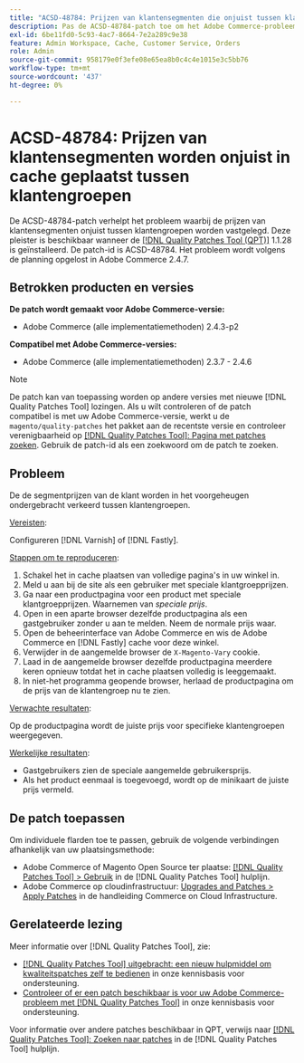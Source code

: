 ```yaml
---
title: "ACSD-48784: Prijzen van klantensegmenten die onjuist tussen klantengroepen zijn in de cache zijn geplaatst"
description: Pas de ACSD-48784-patch toe om het Adobe Commerce-probleem op te lossen, waarbij de prijzen van klantensegmenten onjuist tussen klantgroepen worden vastgelegd.
exl-id: 6be11fd0-5c93-4ac7-8664-7e2a289c9e38
feature: Admin Workspace, Cache, Customer Service, Orders
role: Admin
source-git-commit: 958179e0f3efe08e65ea8b0c4c4e1015e3c5bb76
workflow-type: tm+mt
source-wordcount: '437'
ht-degree: 0%

---
```


# ACSD-48784: Prijzen van klantensegmenten worden onjuist in cache geplaatst tussen klantengroepen

De ACSD-48784-patch verhelpt het probleem waarbij de prijzen van klantensegmenten onjuist tussen klantengroepen worden vastgelegd. Deze pleister is beschikbaar wanneer de [[!DNL Quality Patches Tool (QPT)]](/help/announcements/adobe-commerce-announcements/magento-quality-patches-released-new-tool-to-self-serve-quality-patches.md) 1.1.28 is geïnstalleerd. De patch-id is ACSD-48784. Het probleem wordt volgens de planning opgelost in Adobe Commerce 2.4.7.

## Betrokken producten en versies

**De patch wordt gemaakt voor Adobe Commerce-versie:**

* Adobe Commerce (alle implementatiemethoden) 2.4.3-p2

**Compatibel met Adobe Commerce-versies:**

* Adobe Commerce (alle implementatiemethoden) 2.3.7 - 2.4.6

>[!NOTE]
>
>De patch kan van toepassing worden op andere versies met nieuwe [!DNL Quality Patches Tool] lozingen. Als u wilt controleren of de patch compatibel is met uw Adobe Commerce-versie, werkt u de `magento/quality-patches` het pakket aan de recentste versie en controleer verenigbaarheid op [[!DNL Quality Patches Tool]: Pagina met patches zoeken](https://experienceleague.adobe.com/tools/commerce-quality-patches/index.html). Gebruik de patch-id als een zoekwoord om de patch te zoeken.

## Probleem

De de segmentprijzen van de klant worden in het voorgeheugen ondergebracht verkeerd tussen klantengroepen.

<u>Vereisten</u>:

Configureren [!DNL Varnish] of [!DNL Fastly].

<u>Stappen om te reproduceren</u>:

1. Schakel het in cache plaatsen van volledige pagina&#39;s in uw winkel in.
1. Meld u aan bij de site als een gebruiker met speciale klantgroepprijzen.
1. Ga naar een productpagina voor een product met speciale klantgroepprijzen. Waarnemen van *speciale prijs*.
1. Open in een aparte browser dezelfde productpagina als een gastgebruiker zonder u aan te melden. Neem de normale prijs waar.
1. Open de beheerinterface van Adobe Commerce en wis de Adobe Commerce en [!DNL Fastly] cache voor deze winkel.
1. Verwijder in de aangemelde browser de `X-Magento-Vary` cookie.
1. Laad in de aangemelde browser dezelfde productpagina meerdere keren opnieuw totdat het in cache plaatsen volledig is leeggemaakt.
1. In niet-het programma geopende browser, herlaad de productpagina om de prijs van de klantengroep nu te zien.

<u>Verwachte resultaten</u>:

Op de productpagina wordt de juiste prijs voor specifieke klantengroepen weergegeven.

<u>Werkelijke resultaten</u>:

* Gastgebruikers zien de speciale aangemelde gebruikersprijs.
* Als het product eenmaal is toegevoegd, wordt op de minikaart de juiste prijs vermeld.

## De patch toepassen

Om individuele flarden toe te passen, gebruik de volgende verbindingen afhankelijk van uw plaatsingsmethode:

* Adobe Commerce of Magento Open Source ter plaatse: [[!DNL Quality Patches Tool] > Gebruik](https://experienceleague.adobe.com/docs/commerce-operations/tools/quality-patches-tool/usage.html) in de [!DNL Quality Patches Tool] hulplijn.
* Adobe Commerce op cloudinfrastructuur: [Upgrades and Patches > Apply Patches](https://experienceleague.adobe.com/docs/commerce-cloud-service/user-guide/develop/upgrade/apply-patches.html) in de handleiding Commerce on Cloud Infrastructure.

## Gerelateerde lezing

Meer informatie over [!DNL Quality Patches Tool], zie:

* [[!DNL Quality Patches Tool] uitgebracht: een nieuw hulpmiddel om kwaliteitspatches zelf te bedienen](/help/announcements/adobe-commerce-announcements/magento-quality-patches-released-new-tool-to-self-serve-quality-patches.md) in onze kennisbasis voor ondersteuning.
* [Controleer of er een patch beschikbaar is voor uw Adobe Commerce-probleem met [!DNL Quality Patches Tool]](/help/support-tools/patches-available-in-qpt-tool/check-patch-for-magento-issue-with-magento-quality-patches.md) in onze kennisbasis voor ondersteuning.

Voor informatie over andere patches beschikbaar in QPT, verwijs naar [[!DNL Quality Patches Tool]: Zoeken naar patches](https://experienceleague.adobe.com/tools/commerce-quality-patches/index.html) in de [!DNL Quality Patches Tool] hulplijn.
